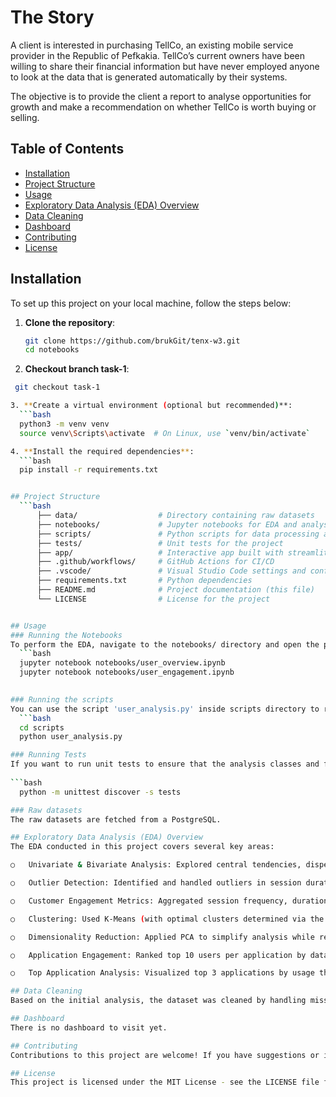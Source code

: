 
# The Story

A client is interested in purchasing TellCo, an existing mobile service provider in the Republic of Pefkakia. TellCo’s current owners have been willing to share their financial information but have never employed anyone to look at the data that is generated automatically by their systems.

The objective is to provide the client a report to analyse opportunities for growth and make a recommendation on whether TellCo is worth buying or selling.

## Table of Contents

- [Installation](#installation)
- [Project Structure](#project-structure)
- [Usage](#usage)
- [Exploratory Data Analysis (EDA) Overview](#exploratory-data-analysis-eda-overview)
- [Data Cleaning](#data-cleaning)
- [Dashboard](#dashboard)
- [Contributing](#contributing)
- [License](#license)

## Installation

To set up this project on your local machine, follow the steps below:

1. **Clone the repository**:
   ```bash
   git clone https://github.com/brukGit/tenx-w3.git
   cd notebooks

2. **Checkout branch task-1**:
  ```bash
   git checkout task-1

3. **Create a virtual environment (optional but recommended)**:
    ```bash
    python3 -m venv venv
    source venv\Scripts\activate  # On Linux, use `venv/bin/activate`

4. **Install the required dependencies**:
    ```bash
    pip install -r requirements.txt


## Project Structure
    ```bash
        ├── data/                  # Directory containing raw datasets
        ├── notebooks/             # Jupyter notebooks for EDA and analysis
        ├── scripts/               # Python scripts for data processing and visualization
        ├── tests/                 # Unit tests for the project
        ├── app/                   # Interactive app built with streamlit
        ├── .github/workflows/     # GitHub Actions for CI/CD
        ├── .vscode/               # Visual Studio Code settings and configurations
        ├── requirements.txt       # Python dependencies
        ├── README.md              # Project documentation (this file)
        └── LICENSE                # License for the project


## Usage
### Running the Notebooks
To perform the EDA, navigate to the notebooks/ directory and open the provided Jupyter notebook. The notebook focuses analyzing both user overview and user engagement. 
    ```bash
    jupyter notebook notebooks/user_overview.ipynb
    jupyter notebook notebooks/user_engagement.ipynb
   

### Running the scripts
You can use the script 'user_analysis.py' inside scripts directory to run all scripts located in 'src/' directory. Just change directory to scripts and executed the script inside. 
    ```bash
    cd scripts
    python user_analysis.py

### Running Tests
If you want to run unit tests to ensure that the analysis classes and functions work as expected, run the following command in the root directory:
    
```bash
    python -m unittest discover -s tests

### Raw datasets
The raw datasets are fetched from a PostgreSQL.

## Exploratory Data Analysis (EDA) Overview
The EDA conducted in this project covers several key areas:

○	Univariate & Bivariate Analysis: Explored central tendencies, dispersion, and relationships between session metrics (duration, traffic) and applications (DL+UL data).

○	Outlier Detection: Identified and handled outliers in session durations and data volumes.

○	Customer Engagement Metrics: Aggregated session frequency, duration, and total traffic per customer for insights into user behavior.

○	Clustering: Used K-Means (with optimal clusters determined via the elbow method) to segment users by engagement levels.

○	Dimensionality Reduction: Applied PCA to simplify analysis while retaining data variance.

○	Application Engagement: Ranked top 10 users per application by data traffic.

○	Top Application Analysis: Visualized top 3 applications by usage through bar charts.

## Data Cleaning
Based on the initial analysis, the dataset was cleaned by handling missing values, removing duplicates, and ensuring correct data types.

## Dashboard
There is no dashboard to visit yet.

## Contributing
Contributions to this project are welcome! If you have suggestions or improvements, feel free to open a pull request or issue on GitHub.

## License
This project is licensed under the MIT License - see the LICENSE file for details.


